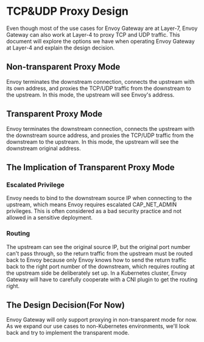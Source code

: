 # TCP&UDP Proxy Design 

Even though most of the use cases for Envoy Gateway are at Layer-7, Envoy Gateway can also work at Layer-4 to proxy TCP 
and UDP traffic. This document will explore the options we have when operating Envoy Gateway at Layer-4 and explain the 
design decision.

## Non-transparent Proxy Mode
Envoy terminates the downstream connection, connects the upstream with its own address,  and proxies the TCP/UDP traffic
from the downstream to the upstream. In this mode, the upstream will see Envoy's address.

## Transparent Proxy Mode
Envoy terminates the downstream connection, connects the upstream with the downstream source address,  and proxies the
TCP/UDP traffic from the downstream to the upstream. In this mode, the upstream will see the downstream original address.

## The Implication of Transparent Proxy Mode

### Escalated Privilege
Envoy needs to bind to the downstream source IP when connecting to the upstream, which means Envoy requires 
escalated CAP_NET_ADMIN privileges. This is often considered as a bad security practice and not allowed in a sensitive 
deployment.

### Routing
The upstream can see the original source IP, but the original port number can't pass through, so the return traffic from
the upstream must be routed back to Envoy because only Envoy knows how to send the return traffic back to the right port
number of the downstream, which requires routing at the upstream side be deliberately set up. In a Kubernetes cluster, 
Envoy Gateway will have to carefully cooperate with a CNI plugin to get the routing right.

## The Design Decision(For Now)

Envoy Gateway will only support proxying in non-transparent mode for now. As we expand our use cases to non-Kubernetes 
environments, we'll look back and try to implement the transparent mode.

